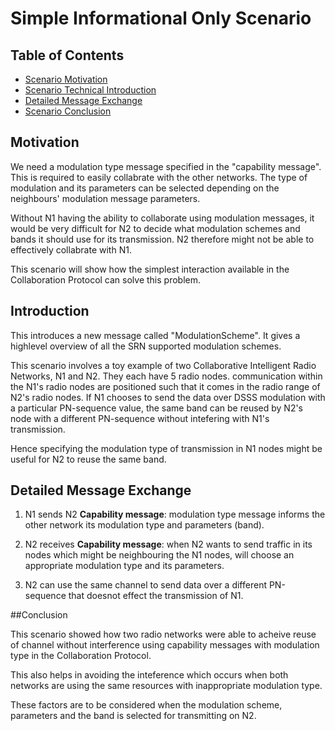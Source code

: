 # Simple Informational Only Scenario 

## Table of Contents
* [Scenario Motivation](#motivation)
* [Scenario Technical Introduction](#introduction)
* [Detailed Message Exchange](#message-exchange)
* [Scenario Conclusion](#conclusion)


## Motivation

We need a modulation type message specified in the "capability message". 
This is required to easily collabrate with the other networks.
The type of modulation and its parameters can be selected depending on the neighbours' modulation message parameters.

Without N1 having the ability to collaborate using modulation messages, it would be very difficult for N2 to decide what modulation schemes and bands it should use for its transmission. N2 therefore might not be able to effectively collabrate with N1. 

This scenario will show how the simplest interaction available in the Collaboration Protocol can solve this problem. 

## Introduction

This introduces a new message called "ModulationScheme". It gives a highlevel overview of all the SRN supported modulation schemes.   

This scenario involves a toy example of two Collaborative Intelligent Radio Networks, N1 and N2. 
They each have 5 radio nodes. communication within the N1's radio nodes are positioned such that it comes in the radio range of N2's radio nodes. 
If N1 chooses to send the data over DSSS modulation with a particular PN-sequence value, the same band can be reused by N2's node with a different PN-sequence without intefering with N1's transmission.

Hence specifying the modulation type of transmission in N1 nodes might be useful for N2 to reuse the same band.

## Detailed Message Exchange

1.  N1 sends N2 **Capability message**: modulation type message informs the other network its modulation type and parameters (band).  

2.  N2 receives **Capability message**: when N2 wants to send traffic in its nodes which might be neighbouring the N1 nodes, will choose an appropriate modulation type and its parameters.

3.  N2 can use the same channel to send data over a different PN-sequence that doesnot effect the transmission of N1.

##Conclusion

This scenario showed how two radio networks were able to acheive reuse of channel without interference using capability messages with modulation type in the Collaboration Protocol. 
 
This also helps in avoiding the inteference which occurs when both networks are using the same resources with inappropriate modulation type.
 
These factors are to be considered when the modulation scheme, parameters and the band is selected for transmitting on N2.
 